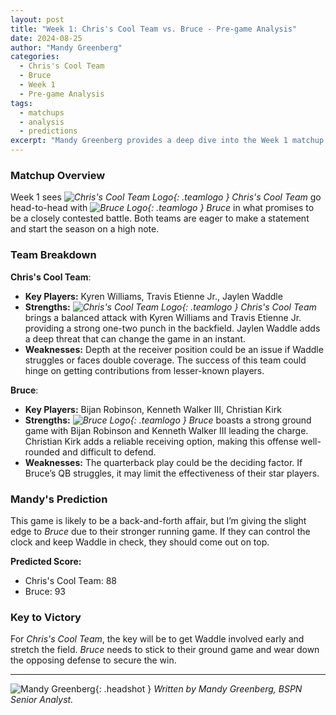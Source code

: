 ```yaml
---
layout: post
title: "Week 1: Chris's Cool Team vs. Bruce - Pre-game Analysis"
date: 2024-08-25
author: "Mandy Greenberg"
categories:
  - Chris's Cool Team
  - Bruce
  - Week 1
  - Pre-game Analysis
tags:
  - matchups
  - analysis
  - predictions
excerpt: "Mandy Greenberg provides a deep dive into the Week 1 matchup between *Chris's Cool Team* and *Bruce*. With both teams eager to make a statement, this game could set the tone for the rest of the season. Who will come out on top in this tightly contested battle?"
---
```


### **Matchup Overview**

Week 1 sees _![Chris's Cool Team Logo](/bspndotcom/assets/images/team-logos/chriss.svg){: .teamlogo } Chris's Cool Team_ go head-to-head with _![Bruce Logo](/bspndotcom/assets/images/team-logos/bruce.svg){: .teamlogo } Bruce_ in what promises to be a closely contested battle. Both teams are eager to make a statement and start the season on a high note.

### **Team Breakdown**

**Chris's Cool Team**:

- **Key Players:** Kyren Williams, Travis Etienne Jr., Jaylen Waddle
- **Strengths:** _![Chris's Cool Team Logo](/bspndotcom/assets/images/team-logos/chriss.svg){: .teamlogo } Chris's Cool Team_ brings a balanced attack with Kyren Williams and Travis Etienne Jr. providing a strong one-two punch in the backfield. Jaylen Waddle adds a deep threat that can change the game in an instant.
- **Weaknesses:** Depth at the receiver position could be an issue if Waddle struggles or faces double coverage. The success of this team could hinge on getting contributions from lesser-known players.

**Bruce**:

- **Key Players:** Bijan Robinson, Kenneth Walker III, Christian Kirk
- **Strengths:** _![Bruce Logo](/bspndotcom/assets/images/team-logos/bruce.svg){: .teamlogo } Bruce_ boasts a strong ground game with Bijan Robinson and Kenneth Walker III leading the charge. Christian Kirk adds a reliable receiving option, making this offense well-rounded and difficult to defend.
- **Weaknesses:** The quarterback play could be the deciding factor. If Bruce’s QB struggles, it may limit the effectiveness of their star players.

### **Mandy's Prediction**

This game is likely to be a back-and-forth affair, but I’m giving the slight edge to _Bruce_ due to their stronger running game. If they can control the clock and keep Waddle in check, they should come out on top.

**Predicted Score:**

- Chris's Cool Team: 88
- Bruce: 93

### **Key to Victory**

For _Chris's Cool Team_, the key will be to get Waddle involved early and stretch the field. _Bruce_ needs to stick to their ground game and wear down the opposing defense to secure the win.

---

![Mandy Greenberg](/bspndotcom/assets/images/contributors/mandy_greenberg.webp){: .headshot }
_Written by Mandy Greenberg, BSPN Senior Analyst._
